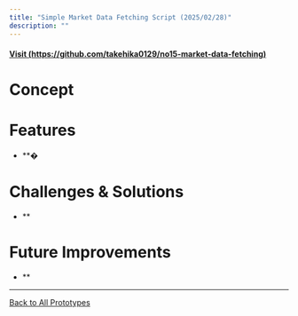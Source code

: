 ```yaml
---
title: "Simple Market Data Fetching Script (2025/02/28)"
description: ""
---
```


#### [Visit (https://github.com/takehika0129/no15-market-data-fetching)](https://github.com/takehika0129/no15-market-data-fetching)


# **Concept**



# **Features**
- **�

  
# **Challenges & Solutions**
- **

  
  
# **Future Improvements**
- **

  

---
[Back to All Prototypes](../index.md)
